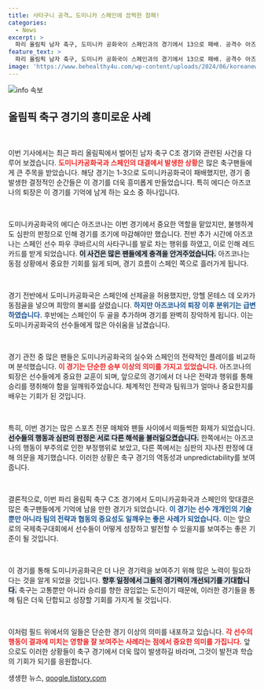 ```yaml
---
title: 사타구니 공격… 도미니카 스페인에 끔찍한 참패!
categories:
  - News
excerpt: >
  파리 올림픽 남자 축구, 도미니카 공화국이 스페인과의 경기에서 13으로 패배. 공격수 아즈코나가 상대 선수의 사타구니를 강하게 차 퇴장, 경기 흐름을 바꿨다. 이 충격적인 순간이 경기의 분수령이 되었는데... 자세한 이야기를 확인해보세요!
feature_text: >
  파리 올림픽 남자 축구, 도미니카 공화국이 스페인과의 경기에서 13으로 패배. 공격수 아즈코나가 상대 선수의 사타구니를 강하게 차 퇴장, 경기 흐름을 바꿨다. 이 충격적인 순간이 경기의 분수령이 되었는데... 자세한 이야기를 확인해보세요!
image: 'https://www.behealthy4u.com/wp-content/uploads/2024/06/koreanews.jpg'
---
```


<p><img src="https://www.behealthy4u.com/wp-content/uploads/2024/06/koreanews.jpg" alt="info 속보" /></p>

<h2 data-ke-size="size26">올림픽 축구 경기의 흥미로운 사례</h2>

<p data-ke-size="size16">&nbsp;</p>

<p>이번 기사에서는 최근 파리 올림픽에서 벌어진 남자 축구 C조 경기와 관련된 사건을 다루어 보겠습니다. <b><span style="color: #ee2323;">도미니카공화국과 스페인의 대결에서 발생한 상황</span></b>은 많은 축구팬들에게 큰 주목을 받았습니다. 해당 경기는 1-3으로 도미니카공화국이 패배했지만, 경기 중 발생한 결정적인 순간들은 이 경기를 더욱 흥미롭게 만들었습니다. 특히 에디슨 아즈코나의 퇴장은 이 경기를 기억에 남게 하는 요소 중 하나입니다. </p>

<p data-ke-size="size16">&nbsp;</p>

<p>도미니카공화국의 에디슨 아즈코나는 이번 경기에서 중요한 역할을 맡았지만, 불행하게도 심판의 판정으로 인해 경기를 조기에 마감해야만 했습니다. 전반 추가 시간에 아즈코나는 스페인 선수 파우 쿠바르시의 사타구니를 발로 차는 행위를 하였고, 이로 인해 레드카드를 받게 되었습니다. <b><span style="background-color: #21538527;">이 사건은 많은 팬들에게 충격을 안겨주었습니다.</span></b> 아즈코나는 동점 상황에서 중요한 기회를 잃게 되며, 경기 흐름이 스페인 쪽으로 흘러가게 됩니다.</p>

<p data-ke-size="size16">&nbsp;</p>

<p>경기 전반에서 도미니카공화국은 스페인에 선제골을 허용했지만, 앙헬 몬테스 데 오카가 동점골을 넣으며 희망의 불씨를 살렸습니다. <b><span style="color: #1a5490;">하지만 아즈코나의 퇴장 이후 분위기는 급변하였습니다.</span></b> 후반에는 스페인이 두 골을 추가하며 경기를 완벽히 장악하게 됩니다. 이는 도미니카공화국의 선수들에게 많은 아쉬움을 남겼습니다. </p>

<p data-ke-size="size16">&nbsp;</p>

<p>경기 관전 중 많은 팬들은 도미니카공화국의 실수와 스페인의 전략적인 플레이를 비교하며 분석했습니다. <b><span style="color: #ee2323;">이 경기는 단순한 승부 이상의 의미를 가지고 있었습니다.</span></b> 아즈코나의 퇴장은 선수들에게 중요한 교훈이 되며, 앞으로의 경기에서 더 나은 전략과 행위를 통해 승리를 쟁취해야 함을 일깨워주었습니다. 체계적인 전략과 팀워크가 얼마나 중요한지를 배우는 기회가 된 것입니다.</p>

<p data-ke-size="size16">&nbsp;</p>

<p>특히, 이번 경기는 많은 스포츠 전문 매체와 팬들 사이에서 떠들썩한 화제가 되었습니다. <b><span style="background-color: #21538527;">선수들의 행동과 심판의 판정은 서로 다른 해석을 불러일으켰습니다.</span></b> 한쪽에서는 아즈코나의 행동이 부주의로 인한 부정행위로 보았고, 다른 쪽에서는 심판의 지나친 판정에 대해 의문을 제기했습니다. 이러한 상황은 축구 경기의 역동성과 unpredictability를 보여줍니다.</p>

<p data-ke-size="size16">&nbsp;</p>

<p>결론적으로, 이번 파리 올림픽 축구 C조 경기에서 도미니카공화국과 스페인의 맞대결은 많은 축구팬들에게 기억에 남을 만한 경기가 되었습니다. <b><span style="color: #1a5490;">이 경기는 선수 개개인의 기술뿐만 아니라 팀의 전략과 협동의 중요성도 일깨우는 좋은 사례가 되었습니다.</span></b> 이는 앞으로의 국제축구대회에서 선수들이 어떻게 성장하고 발전할 수 있을지를 보여주는 좋은 기준이 될 것입니다. </p>

<p data-ke-size="size16">&nbsp;</p>

<p>이 경기를 통해 도미니카공화국은 더 나은 경기력을 보여주기 위해 많은 노력이 필요하다는 것을 알게 되었을 것입니다. <b><span style="background-color: #21538527;">향후 일정에서 그들의 경기력이 개선되기를 기대합니다.</span></b> 축구는 고통뿐만 아니라 승리를 향한 끊임없는 도전이기 때문에, 이러한 경기들을 통해 팀은 더욱 단합되고 성장할 기회를 가지게 될 것입니다.</p>

<p data-ke-size="size16">&nbsp;</p>

<p>이처럼 필드 위에서의 일들은 단순한 경기 이상의 의미를 내포하고 있습니다. <b><span style="color: #ee2323;">각 선수의 행동이 결과에 미치는 영향을 잘 보여주는 사례라는 점에서 중요한 의미를 가집니다.</span></b> 앞으로도 이러한 상황들이 축구 경기에서 더욱 많이 발생하길 바라며, 그것이 발전과 학습의 기회가 되기를 응원합니다. </p>
생생한 뉴스, <a href="https://qoogle.tistory.com" rel="dofollow">qoogle.tistory.com</a>


